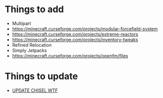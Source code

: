 # Things to add

- Multipart
- https://minecraft.curseforge.com/projects/modular-forcefield-system
- https://minecraft.curseforge.com/projects/extreme-reactors
- https://minecraft.curseforge.com/projects/inventory-tweaks
- Refined Relocation
- Simply Jetpacks
- https://minecraft.curseforge.com/projects/openfm/files

# Things to update

- [UPDATE CHISEL WTF](https://minecraft.curseforge.com/projects/chisel/files/2337360)
